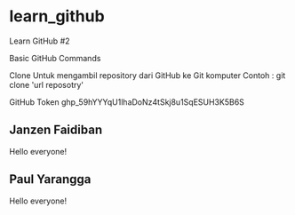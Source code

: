 # learn_github
Learn GitHub #2

Basic GitHub Commands

Clone
Untuk mengambil repository dari GitHub ke Git komputer
Contoh : 
git clone 'url reposotry'

GitHub Token
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

## Janzen Faidiban
Hello everyone!

## Paul Yarangga
Hello everyone!



